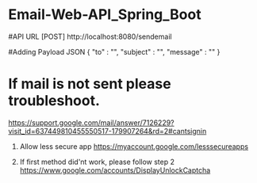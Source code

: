 # Email-Web-API_Spring_Boot

#API URL
[POST] http://localhost:8080/sendemail

#Adding Payload
JSON
{
	"to" : "",
	"subject" : "",
	"message" : ""
}


# If mail is not sent please troubleshoot.
 https://support.google.com/mail/answer/7126229?visit_id=637449810455550517-179907264&rd=2#cantsignin
 
 1. Allow less secure app
 https://myaccount.google.com/lesssecureapps
	
 2. If first method did'nt work, please follow step 2
 https://www.google.com/accounts/DisplayUnlockCaptcha
